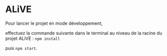 # ALiVE

Pour lancer le projet en mode développement, 

effectuez la commande suivante dans le terminal au niveau de la racine du projet ALiVE : `npm install` 

puis `npm start`.